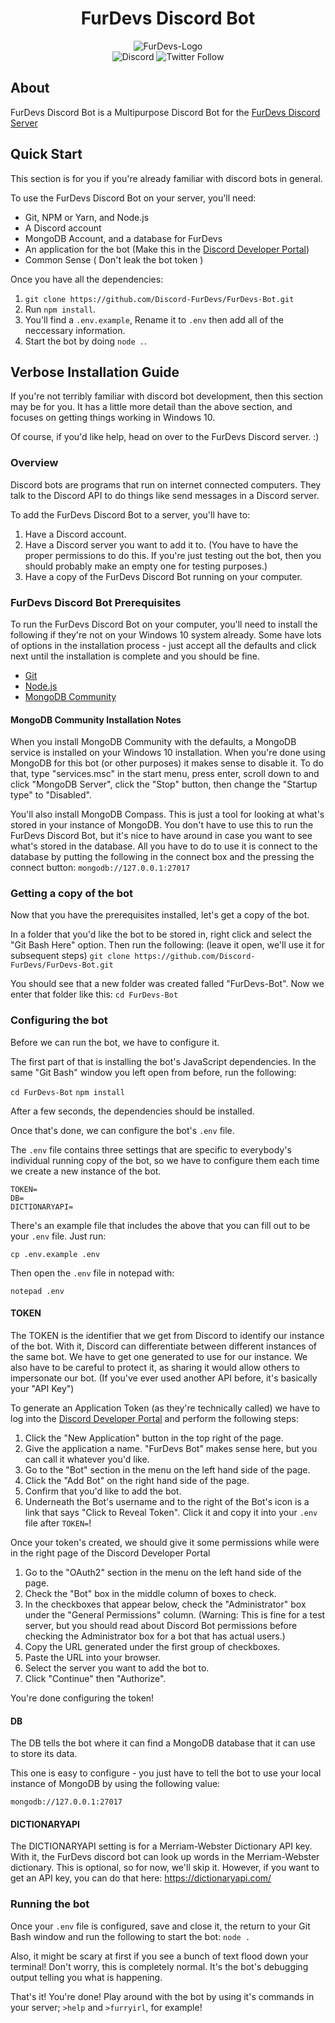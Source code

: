 
<div align="center">
<h1> FurDevs Discord Bot</h1>
<img alt="FurDevs-Logo" src="https://www.furdevs.com/images/picture.png" />
  <br>
<img alt="Discord" src="https://img.shields.io/discord/731520035717251142?color=%238800FF&label=Discord%20Server"> <img alt="Twitter Follow" src="https://img.shields.io/twitter/follow/Fur_Devs?label=Follow%20FurDevs%21&logoColor=%238800ff&style=social">
</div>

## About

FurDevs Discord Bot is a Multipurpose Discord Bot  for the [FurDevs Discord Server](https://discord.gg/JABY6Htnqt)

## Quick Start

This section is for you if you're already familiar with discord bots in general.

To use the FurDevs Discord Bot on your server, you'll need:

- Git, NPM or Yarn, and Node.js
- A Discord account
- MongoDB Account, and a database for FurDevs
- An application for the bot (Make this in the [Discord Developer Portal](https://discord.com/developers/applications))
- Common Sense ( Don't leak the bot token )

Once you have all the dependencies:

1. `git clone https://github.com/Discord-FurDevs/FurDevs-Bot.git`
2. Run `npm install`.
3. You'll find a `.env.example`, Rename it to `.env` then add all of the neccessary information.
4. Start the bot by doing `node .`.

## Verbose Installation Guide

If you're not terribly familiar with discord bot development, then this section may be for you. It has a little more detail than the above section, and focuses on getting things working in Windows 10.

Of course, if you'd like help, head on over to the FurDevs Discord server. :)

### Overview

Discord bots are programs that run on internet connected computers. They talk to the Discord API to do things like send messages in a Discord server.

To add the FurDevs Discord Bot to a server, you'll have to:

1. Have a Discord account.
2. Have a Discord server you want to add it to. (You have to have the proper permissions to do this. If you're just testing out the bot, then you should probably make an empty one for testing purposes.)
3. Have a copy of the FurDevs Discord Bot running on your computer.

### FurDevs Discord Bot Prerequisites

To run the FurDevs Discord Bot on your computer, you'll need to install the following if they're not on your Windows 10 system already. Some have lots of options in the installation process - just accept all the defaults and click next until the installation is complete and you should be fine.

- [Git](https://git-scm.com/download/win)
- [Node.js](https://nodejs.org/en/download/current/)
- [MongoDB Community](https://www.mongodb.com/try/download/community)

#### MongoDB Community Installation Notes

When you install MongoDB Community with the defaults, a MongoDB service is installed on your Windows 10 installation. When you're done using MongoDB for this bot (or other purposes) it makes sense to disable it. To do that, type "services.msc" in the start menu, press enter, scroll down to and click "MongoDB Server", click the "Stop" button, then change the "Startup type" to "Disabled".

You'll also install MongoDB Compass. This is just a tool for looking at what's stored in your instance of MongoDB. You don't have to use this to run the FurDevs Discord Bot, but it's nice to have around in case you want to see what's stored in the database. All you have to do to use it is connect to the database by putting the following in the connect box and the pressing the connect button:
`mongodb://127.0.0.1:27017`

### Getting a copy of the bot

Now that you have the prerequisites installed, let's get a copy of the bot.

In a folder that you'd like the bot to be stored in, right click and select the "Git Bash Here" option. Then run the following: (leave it open, we'll use it for subsequent steps)
`git clone https://github.com/Discord-FurDevs/FurDevs-Bot.git`

You should see that a new folder was created falled "FurDevs-Bot". Now we enter that folder like this:
`cd FurDevs-Bot`

### Configuring the bot

Before we can run the bot, we have to configure it.

The first part of that is installing the bot's JavaScript dependencies. In the same "Git Bash" window you left open from before, run the following:

`cd FurDevs-Bot`
`npm install`

After a few seconds, the dependencies should be installed.

Once that's done, we can configure the bot's `.env` file.

The `.env` file contains three settings that are specific to everybody's individual running copy of the bot, so we have to configure them each time we create a new instance of the bot.

    TOKEN=
    DB=
    DICTIONARYAPI=

There's an example file that includes the above that you can fill out to be your `.env` file. Just run:

`cp .env.example .env`

Then open the `.env` file in notepad with:

`notepad .env`

#### TOKEN

The TOKEN is the identifier that we get from Discord to identify our instance of the bot. With it, Discord can differentiate between different instances of the same bot. We have to get one generated to use for our instance. We also have to be careful to protect it, as sharing it would allow others to impersonate our bot. (If you've ever used another API before, it's basically your "API Key")

To generate an Application Token (as they're technically called) we have to log into the [Discord Developer Portal](https://discord.com/developers/applications) and perform the following steps:

1. Click the "New Application" button in the top right of the page.
2. Give the application a name. "FurDevs Bot" makes sense here, but you can call it whatever you'd like.
3. Go to the "Bot" section in the menu on the left hand side of the page.
4. Click the "Add Bot" on the right hand side of the page.
5. Confirm that you'd like to add the bot.
6. Underneath the Bot's username and to the right of the Bot's icon is a link that says "Click to Reveal Token". Click it and copy it into your `.env` file after `TOKEN=`!

Once your token's created, we should give it some permissions while were in the right page of the Discord Developer Portal

1. Go to the "OAuth2" section in the menu on the left hand side of the page.
2. Check the "Bot" box in the middle column of boxes to check.
3. In the checkboxes that appear below, check the "Administrator" box under the "General Permissions" column. (Warning: This is fine for a test server, but you should read about Discord Bot permissions before checking the Administrator box for a bot that has actual users.)
4. Copy the URL generated under the first group of checkboxes.
5. Paste the URL into your browser.
6. Select the server you want to add the bot to.
7. Click "Continue" then "Authorize".

You're done configuring the token!

#### DB

The DB tells the bot where it can find a MongoDB database that it can use to store its data.

This one is easy to configure - you just have to tell the bot to use your local instance of MongoDB by using the following value:

`mongodb://127.0.0.1:27017`

#### DICTIONARYAPI

The DICTIONARYAPI setting is for a Merriam-Webster Dictionary API key. With it, the FurDevs discord bot can look up words in the Merriam-Webster dictionary. This is optional, so for now, we'll skip it. However, if you want to get an API key, you can do that here: https://dictionaryapi.com/

### Running the bot

Once your `.env` file is configured, save and close it, the return to your Git Bash window and run the following to start the bot:
`node .`

Also, it might be scary at first if you see a bunch of text flood down your terminal! Don't worry, this is completely normal. It's the bot's debugging output telling you what is happening.

That's it! You're done! Play around with the bot by using it's commands in your server; `>help` and `>furryirl`, for example!
